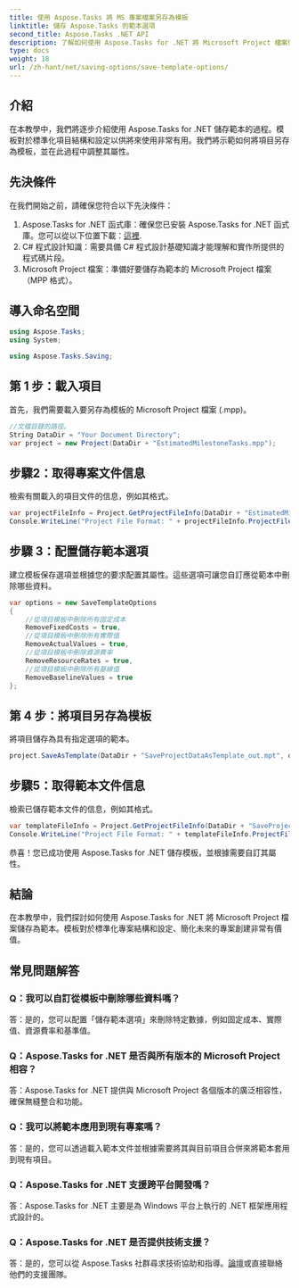 ```yaml
---
title: 使用 Aspose.Tasks 將 MS 專案檔案另存為模板
linktitle: 儲存 Aspose.Tasks 的範本選項
second_title: Aspose.Tasks .NET API
description: 了解如何使用 Aspose.Tasks for .NET 將 Microsoft Project 檔案儲存為範本。自訂範本設定以簡化專案管理。
type: docs
weight: 18
url: /zh-hant/net/saving-options/save-template-options/
---
```

## 介紹
在本教學中，我們將逐步介紹使用 Aspose.Tasks for .NET 儲存範本的過程。模板對於標準化項目結構和設定以供將來使用非常有用。我們將示範如何將項目另存為模板，並在此過程中調整其屬性。
## 先決條件
在我們開始之前，請確保您符合以下先決條件：
1.  Aspose.Tasks for .NET 函式庫：確保您已安裝 Aspose.Tasks for .NET 函式庫。您可以從以下位置下載：[這裡](https://releases.aspose.com/tasks/net/).
2. C# 程式設計知識：需要具備 C# 程式設計基礎知識才能理解和實作所提供的程式碼片段。
3. Microsoft Project 檔案：準備好要儲存為範本的 Microsoft Project 檔案（MPP 格式）。

## 導入命名空間
```csharp
using Aspose.Tasks;
using System;

using Aspose.Tasks.Saving;
```
## 第 1 步：載入項目
首先，我們需要載入要另存為模板的 Microsoft Project 檔案 (.mpp)。
```csharp
//文檔目錄的路徑。
String DataDir = "Your Document Directory";
var project = new Project(DataDir + "EstimatedMilestoneTasks.mpp");
```
## 步驟2：取得專案文件信息
檢索有關載入的項目文件的信息，例如其格式。
```csharp
var projectFileInfo = Project.GetProjectFileInfo(DataDir + "EstimatedMilestoneTasks.mpp");
Console.WriteLine("Project File Format: " + projectFileInfo.ProjectFileFormat);
```
## 步驟 3：配置儲存範本選項
建立模板保存選項並根據您的要求配置其屬性。這些選項可讓您自訂應從範本中刪除哪些資料。
```csharp
var options = new SaveTemplateOptions
{
	//從項目模板中刪除所有固定成本
	RemoveFixedCosts = true,
	//從項目模板中刪除所有實際值
	RemoveActualValues = true,
	//從項目模板中刪除資源費率
	RemoveResourceRates = true,
	//從項目模板中刪除所有基線值
	RemoveBaselineValues = true
};
```
## 第 4 步：將項目另存為模板
將項目儲存為具有指定選項的範本。
```csharp
project.SaveAsTemplate(DataDir + "SaveProjectDataAsTemplate_out.mpt", options);
```
## 步驟5：取得範本文件信息
檢索已儲存範本文件的信息，例如其格式。
```csharp
var templateFileInfo = Project.GetProjectFileInfo(DataDir + "SaveProjectDataAsTemplate_out.mpt");
Console.WriteLine("Project File Format: " + templateFileInfo.ProjectFileFormat);
```
恭喜！您已成功使用 Aspose.Tasks for .NET 儲存模板，並根據需要自訂其屬性。

## 結論
在本教學中，我們探討如何使用 Aspose.Tasks for .NET 將 Microsoft Project 檔案儲存為範本。模板對於標準化專案結構和設定、簡化未來的專案創建非常有價值。
## 常見問題解答
### Q：我可以自訂從模板中刪除哪些資料嗎？
答：是的，您可以配置「儲存範本選項」來刪除特定數據，例如固定成本、實際值、資源費率和基準值。
### Q：Aspose.Tasks for .NET 是否與所有版本的 Microsoft Project 相容？
答：Aspose.Tasks for .NET 提供與 Microsoft Project 各個版本的廣泛相容性，確保無縫整合和功能。
### Q：我可以將範本應用到現有專案嗎？
答：是的，您可以透過載入範本文件並根據需要將其與目前項目合併來將範本套用到現有項目。
### Q：Aspose.Tasks for .NET 支援跨平台開發嗎？
答：Aspose.Tasks for .NET 主要是為 Windows 平台上執行的 .NET 框架應用程式設計的。
### Q：Aspose.Tasks for .NET 是否提供技術支援？
答：是的，您可以從 Aspose.Tasks 社群尋求技術協助和指導。[論壇](https://forum.aspose.com/c/tasks/15)或直接聯絡他們的支援團隊。